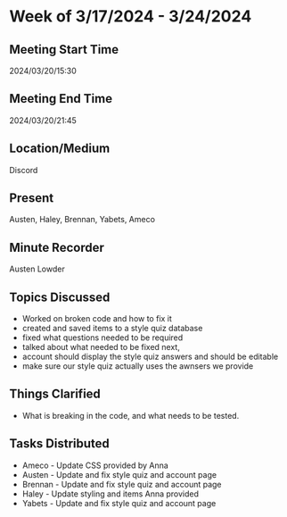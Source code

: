 # Week of 3/17/2024 - 3/24/2024

## Meeting Start Time
2024/03/20/15:30

## Meeting End Time
2024/03/20/21:45

## Location/Medium
Discord

## Present
Austen, Haley, Brennan, Yabets, Ameco

## Minute Recorder
Austen Lowder

## Topics Discussed
* Worked on broken code and how to fix it
* created and saved items to a style quiz database
* fixed what questions needed to be required
* talked about what needed to be fixed next, 
* account should display the style quiz answers and should be editable
* make sure our style quiz actually uses the awnsers we provide

## Things Clarified
* What is breaking in the code, and what needs to be tested.

## Tasks Distributed
* Ameco - Update CSS provided by Anna
* Austen - Update and fix style quiz and account page
* Brennan - Update and fix style quiz and account page
* Haley - Update styling and items Anna provided
* Yabets - Update and fix style quiz and account page



